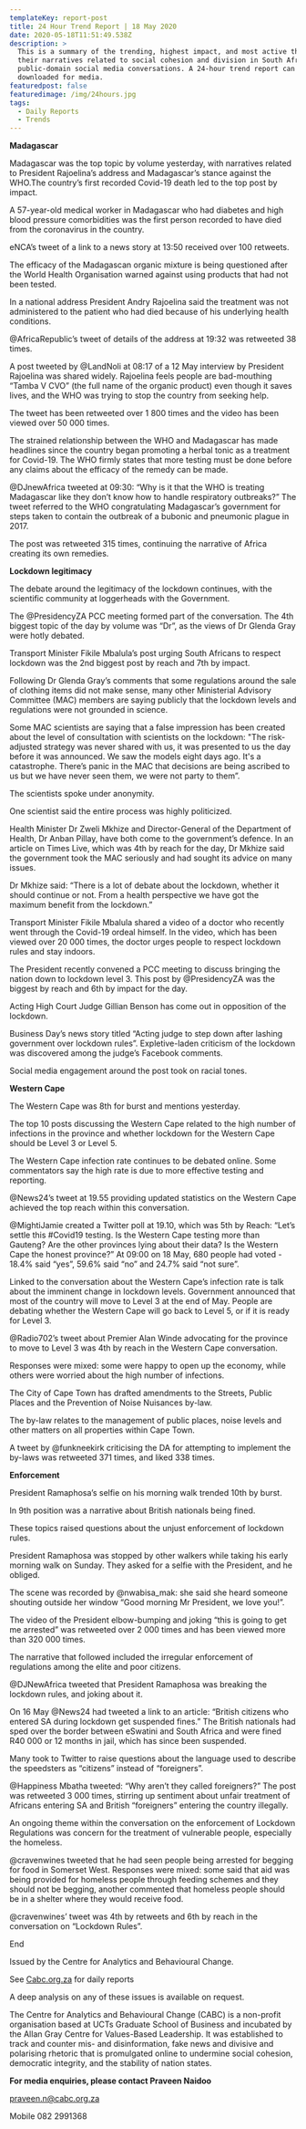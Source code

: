 ```yaml
---
templateKey: report-post
title: 24 Hour Trend Report | 18 May 2020
date: 2020-05-18T11:51:49.538Z
description: >
  This is a summary of the trending, highest impact, and most active themes and
  their narratives related to social cohesion and division in South African
  public-domain social media conversations. A 24-hour trend report can be
  downloaded for media.
featuredpost: false
featuredimage: /img/24hours.jpg
tags:
  - Daily Reports
  - Trends
---
```

**Madagascar**

Madagascar was the top topic by volume yesterday, with narratives related to President Rajoelina’s address and Madagascar’s stance against the WHO.The country’s first recorded Covid-19 death led to the top post by impact.

A 57-year-old medical worker in Madagascar who had diabetes and high blood pressure comorbidities was the first person recorded to have died from the coronavirus in the country.

eNCA’s tweet of a link to a news story at 13:50 received over 100 retweets.

The efficacy of the Madagascan organic mixture is being questioned after the World Health Organisation warned against using products that had not been tested.

In a national address President Andry Rajoelina said the treatment was not administered to the patient who had died because of his underlying health conditions.

@AfricaRepublic’s tweet of details of the address at 19:32 was retweeted 38 times.

A post tweeted by @LandNoli at 08:17 of a 12 May interview by President Rajoelina was shared widely. Rajoelina feels people are bad-mouthing “Tamba V CVO” (the full name of the organic product) even though it saves lives, and the WHO was trying to stop the country from seeking help.

The tweet has been retweeted over 1 800 times and the video has been viewed over 50 000 times.

The strained relationship between the WHO and Madagascar has made headlines since the country began promoting a herbal tonic as a treatment for Covid-19. The WHO firmly states that more testing must be done before any claims about the efficacy of the remedy can be made.

@DJnewAfrica tweeted at 09:30: “Why is it that the WHO is treating Madagascar like they don’t know how to handle respiratory outbreaks?” The tweet referred to the WHO congratulating Madagascar’s government for steps taken to contain the outbreak of a bubonic and pneumonic plague in 2017.

The post was retweeted 315 times, continuing the narrative of Africa creating its own remedies.

**Lockdown legitimacy**

The debate around the legitimacy of the lockdown continues, with the scientific community at loggerheads with the Government.

The @PresidencyZA PCC meeting formed part of the conversation. The 4th biggest topic of the day by volume was “Dr”, as the views of Dr Glenda Gray were hotly debated.

Transport Minister Fikile Mbalula’s post urging South Africans to respect lockdown was the 2nd biggest post by reach and 7th by impact.

Following Dr Glenda Gray’s comments that some regulations around the sale of clothing items did not make sense, many other Ministerial Advisory Committee (MAC) members are saying publicly that the lockdown levels and regulations were not grounded in science.

Some MAC scientists are saying that a false impression has been created about the level of consultation with scientists on the lockdown: "The risk-adjusted strategy was never shared with us, it was presented to us the day before it was announced. We saw the models eight days ago. It's a catastrophe. There’s panic in the MAC that decisions are being ascribed to us but we have never seen them, we were not party to them”.

The scientists spoke under anonymity.

One scientist said the entire process was highly politicized.

Health Minister Dr Zweli Mkhize and Director-General of the Department of Health, Dr Anban Pillay, have both come to the government’s defence. In an article on Times Live, which was 4th by reach for the day, Dr Mkhize said the government took the MAC seriously and had sought its advice on many issues.

Dr Mkhize said: “There is a lot of debate about the lockdown, whether it should continue or not. From a health perspective we have got the maximum benefit from the lockdown.”

Transport Minister Fikile Mbalula shared a video of a doctor who recently went through the Covid-19 ordeal himself. In the video, which has been viewed over 20 000 times, the doctor urges people to respect lockdown rules and stay indoors.

The President recently convened a PCC meeting to discuss bringing the nation down to lockdown level 3. This post by @PresidencyZA was the biggest by reach and 6th by impact for the day.

Acting High Court Judge Gillian Benson has come out in opposition of the lockdown.

Business Day’s news story titled “Acting judge to step down after lashing government over lockdown rules”. Expletive-laden criticism of the lockdown was discovered among the judge’s Facebook comments.

Social media engagement around the post took on racial tones.

**Western Cape**

The Western Cape was 8th for burst and mentions yesterday.

The top 10 posts discussing the Western Cape related to the high number of infections in the province and whether lockdown for the Western Cape should be Level 3 or Level 5.

The Western Cape infection rate continues to be debated online. Some commentators say the high rate is due to more effective testing and reporting.

@News24’s tweet at 19.55 providing updated statistics on the Western Cape achieved the top reach within this conversation.

@MightiJamie created a Twitter poll at 19.10, which was 5th by Reach: “Let’s settle this #Covid19 testing. Is the Western Cape testing more than Gauteng? Are the other provinces lying about their data? Is the Western Cape the honest province?” At 09:00 on 18 May, 680 people had voted - 18.4% said “yes”, 59.6% said “no” and 24.7% said “not sure”.

Linked to the conversation about the Western Cape’s infection rate is talk about the imminent change in lockdown levels. Government announced that most of the country will move to Level 3 at the end of May. People are debating whether the Western Cape will go back to Level 5, or if it is ready for Level 3.

@Radio702’s tweet about Premier Alan Winde advocating for the province to move to Level 3 was 4th by reach in the Western Cape conversation.

Responses were mixed: some were happy to open up the economy, while others were worried about the high number of infections.

The City of Cape Town has drafted amendments to the Streets, Public Places and the Prevention of Noise Nuisances by-law.

The by-law relates to the management of public places, noise levels and other matters on all properties within Cape Town.

A tweet by @funkneekirk criticising the DA for attempting to implement the by-laws was retweeted 371 times, and liked 338 times.

**Enforcement**

President Ramaphosa’s selfie on his morning walk trended 10th by burst.

In 9th position was a narrative about British nationals being fined.

These topics raised questions about the unjust enforcement of lockdown rules.

President Ramaphosa was stopped by other walkers while taking his early morning walk on Sunday. They asked for a selfie with the President, and he obliged.

The scene was recorded by @nwabisa_mak: she said she heard someone shouting outside her window “Good morning Mr President, we love you!”.

The video of the President elbow-bumping and joking “this is going to get me arrested” was retweeted over 2 000 times and has been viewed more than 320 000 times.

The narrative that followed included the irregular enforcement of regulations among the elite and poor citizens.

@DJNewAfrica tweeted that President Ramaphosa was breaking the lockdown rules, and joking about it.

On 16 May @News24 had tweeted a link to an article: “British citizens who entered SA during lockdown get suspended fines.” The British nationals had sped over the border between eSwatini and South Africa and were fined R40 000 or 12 months in jail, which has since been suspended.

Many took to Twitter to raise questions about the language used to describe the speedsters as “citizens” instead of “foreigners”.

@Happiness Mbatha tweeted: “Why aren’t they called foreigners?” The post was retweeted 3 000 times, stirring up sentiment about unfair treatment of Africans entering SA and British “foreigners” entering the country illegally.

An ongoing theme within the conversation on the enforcement of Lockdown Regulations was concern for the treatment of vulnerable people, especially the homeless.

@cravenwines tweeted that he had seen people being arrested for begging for food in Somerset West. Responses were mixed: some said that aid was being provided for homeless people through feeding schemes and they should not be begging, another commented that homeless people should be in a shelter where they would receive food.

@cravenwines’ tweet was 4th by retweets and 6th by reach in the conversation on “Lockdown Rules”. 



End

Issued by the Centre for Analytics and Behavioural Change.

See [Cabc.org.za](http://cabc.org.za/) for daily reports

A deep analysis on any of these issues is available on request.

The Centre for Analytics and Behavioural Change (CABC) is a non-profit organisation based at UCTs Graduate School of Business and incubated by the Allan Gray Centre for Values-Based Leadership. It was established to track and counter mis- and disinformation, fake news and divisive and polarising rhetoric that is promulgated online to undermine social cohesion, democratic integrity, and the stability of nation states.

**For media enquiries, please contact Praveen Naidoo**

[praveen.n@cabc.org.za](mailto:praveennaidoo123@gmail.com)

Mobile 082 2991368